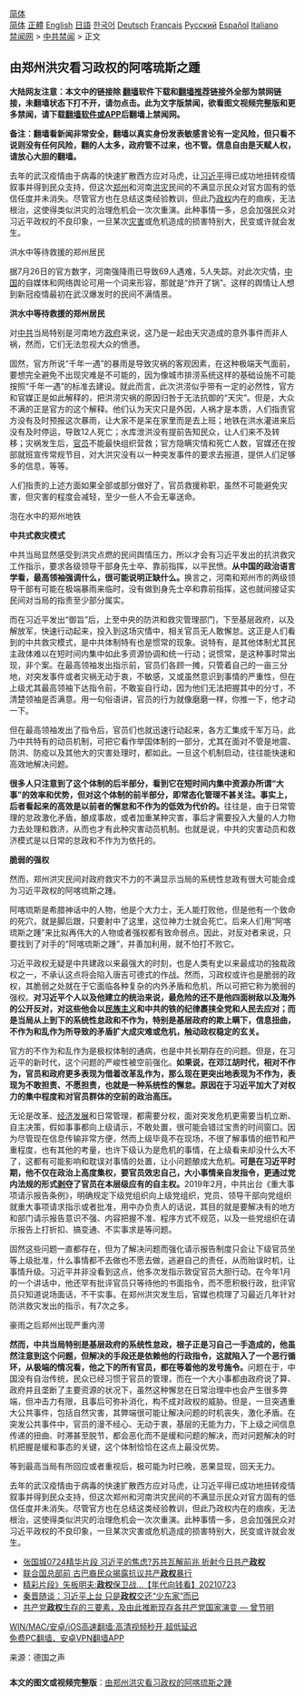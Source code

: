  <!-- 面包屑导航 --> <div class="breadcrumb"><!-- GTranslate: https://gtranslate.io/ -->  <div class="switcher notranslate">  <div class="selected">  <a href="#" onclick="return false;"> 简体</a>  </div>  <div class="option">  <a href="https://www.bannedbook.org" onclick="doGTranslate('zh-CN|zh-CN');jQuery('div.switcher div.selected a').html(jQuery(this).html());return false;" title="简体中文" class="nturl selected"> 简体</a>  <a href="https://www.bannedbook.org/zh-tw/" onclick="doGTranslate('zh-CN|zh-TW');jQuery('div.switcher div.selected a').html(jQuery(this).html());return false;" title="繁體中文" class="nturl"> 正體</a>  <a href="https://www.bannedbook.org/en/" onclick="doGTranslate('zh-CN|en');jQuery('div.switcher div.selected a').html(jQuery(this).html());return false;" title="English" class="nturl"> English</a>  <a href="https://www.bannedbook.org/ja/" onclick="doGTranslate('zh-CN|ja');jQuery('div.switcher div.selected a').html(jQuery(this).html());return false;" title="日本語" class="nturl"> 日語</a>  <a href="https://www.bannedbook.org/ko/" onclick="doGTranslate('zh-CN|ko');jQuery('div.switcher div.selected a').html(jQuery(this).html());return false;" title="한국어" class="nturl"> 한국어</a>  <a href="https://www.bannedbook.org/de/" onclick="doGTranslate('zh-CN|de');jQuery('div.switcher div.selected a').html(jQuery(this).html());return false;" title="Deutsch" class="nturl"> Deutsch</a>  <a href="https://www.bannedbook.org/fr/" onclick="doGTranslate('zh-CN|fr');jQuery('div.switcher div.selected a').html(jQuery(this).html());return false;" title="Français" class="nturl"> Français</a>  <a href="https://www.bannedbook.org/ru/" onclick="doGTranslate('zh-CN|ru');jQuery('div.switcher div.selected a').html(jQuery(this).html());return false;" title="Русский" class="nturl"> Русский</a>  <a href="https://www.bannedbook.org/es/" onclick="doGTranslate('zh-CN|es');jQuery('div.switcher div.selected a').html(jQuery(this).html());return false;" title="Español" class="nturl"> Español</a>  <a href="https://www.bannedbook.org/it/" onclick="doGTranslate('zh-CN|it');jQuery('div.switcher div.selected a').html(jQuery(this).html());return false;" title="Italiano" class="nturl"> Italiano</a>  </div>  </div>      <div class='breadcrumb-sub'><!-- Breadcrumb NavXT 6.3.0 --> <a href="https://www.bannedbook.org/" class="home">禁闻网</a> &gt; <a href="https://www.bannedbook.org/bnews/cbnews/" class="category">中共禁闻</a> &gt; 正文</div></div><h2>由郑州洪灾看习政权的阿喀琉斯之踵</h2> <p class="notice"><b>大陆网友注意：本文中的链接除 <a href="https://github.com/bannedbook/fanqiang" >翻墙</a>软件下载和<a href="https://github.com/killgcd/justmysocks/blob/master/README.md">翻墙推荐</a>链接外全部为禁网链接，未翻墙状态下打不开，请勿点击。此为文字版禁闻，欲看图文视频完整版和更多禁闻，请下载<a href="https://github.com/bannedbook/fanqiang">翻墙软件或APP</a>后翻墙上禁闻网。</p><p>备注：翻墙看新闻非常安全，翻墙以真实身份发表敏感言论有一定风险，但只看不说则没有任何风险，翻的人太多，政府管不过来，也不管。信息自由是天赋人权，请放心大胆的翻墙。</b></p>  <div class="entry"> <p id="summary">去年的武汉疫情由于病毒的快速扩散西方应对马虎，让<a href="https://www.bannedbook.org/bnews/tag/%e4%b9%a0%e8%bf%91%e5%b9%b3/" class="st_tag internal_tag" rel="tag" title="标签 习近平 下的日志">习近平</a>得已成功地扭转疫情叙事并得到民众支持，但这次<a href="https://www.bannedbook.org/bnews/tag/%e9%83%91%e5%b7%9e/" class="st_tag internal_tag" rel="tag" title="标签 郑州 下的日志">郑州</a>和河南<a href="https://www.bannedbook.org/bnews/tag/%e6%b4%aa%e7%81%be/" class="st_tag internal_tag" rel="tag" title="标签 洪灾 下的日志">洪灾</a>民间的不满显示民众对官方固有的低信任度并未消失。尽管官方也在总结这类经验教训，但此乃<a href="https://www.bannedbook.org/bnews/tag/%e6%94%bf%e6%9d%83/" class="st_tag internal_tag" rel="tag" title="标签 政权 下的日志">政权</a>内在的痼疾，无法根治，这使得类似洪灾的治理危机会一次次重演。此种事情一多，总会加强民众对习近平政权的不良印象，一旦某次<a href="https://www.bannedbook.org/bnews/tag/%E7%81%BE%E5%AE%B3/" class="st_tag internal_tag" rel="tag" title="标签 灾害 下的日志">灾害</a>或危机造成的损害特别大，民变或许就会发生。</p> <p id="conimg">洪水中等待救援的郑州居民</p> <p>据7月26日的官方数字，河南强降雨已导致69人遇难，5人失踪。对此次灾情，<span class='wp_keywordlink_affiliate'><a href="https://www.bannedbook.org/" title="中国" target="_blank">中国</a></span>的自媒体和网络舆论可用一个词来形容，那就是“炸开了锅”。这样的舆情让人想到新冠疫情最初在武汉爆发时的民间不满情景。</p> <p><strong>洪水中等待救援的郑州居民</strong></p> <p>对<a href="https://www.bannedbook.org/bnews/tag/%e4%b8%ad%e5%85%b1/" class="st_tag internal_tag" rel="tag" title="标签 中共 下的日志">中共</a>当局特别是河南地方<a href="https://www.bannedbook.org/bnews/tag/%e6%94%bf%e5%ba%9c/" class="st_tag internal_tag" rel="tag" title="标签 政府 下的日志">政府</a>来说，这乃是一起由天灾造成的意外事件而非人祸，然而，它们无法忽视大众的愤懑。</p> <p>固然，官方所说“千年一遇”的暴雨是导致灾祸的客观因素，在这种极端天气面前，要想完全避免不出现灾难是不可能的，因为像城市排涝系统这样的基础设施不可能按照“千年一遇”的标准去建设。就此而言，此次洪涝似乎带有一定的必然性，官方和官媒正是如此解释的，把洪涝灾祸的原因归咎于无法抗御的“天灾”。但是，大众不满的正是官方的这个解释。他们认为天灾只是外因，人祸才是本质，人们指责官方没有及时预报这次暴雨，让大家不是呆在家里而是去上班；地铁在洪水灌进来后没有及时停运，导致12人死亡；水库泄洪没有提前告知民众，让人们来不及转移；灾祸发生后，<a href="https://www.bannedbook.org/bnews/tag/%E5%AE%98%E5%91%98/" class="st_tag internal_tag" rel="tag" title="标签 官员 下的日志">官员</a>不能最快组织营救；官方隐瞒灾情和死亡人数，官媒还在按部就班宣传常规节目，对大洪灾没有以一种突发事件的要求去报道，提供人们足够多的信息，等等。</p>  <p>人们指责的上述方面如果全部或部分做好了，官员救援称职，虽然不可能避免灾害，但灾害的程度会减轻，至少一些人不会无辜送命。</p> <p>泡在水中的郑州地铁</p> <p><strong>中共式救灾模式</strong></p> <p>中共当局显然感受到洪灾点燃的民间舆情压力，所以才会有习近平发出的抗洪救灾工作指示，要求各级领导干部身先士卒、靠前指挥，以平民愤。<strong>从中国的政治语言学看，最高领袖强调什么，很可能说明正缺什么。</strong>换言之，河南和郑州市的两级领导干部有可能在极端暴雨来临时，没有做到身先士卒和靠前指挥，这也就间接证实民间对当局的指责至少部分属实。</p> <p>而在习近平发出“御旨”后，上至中央的防洪和救灾管理部门，下至基层政府，以及解放军，快速行动起来，投入到这场灾情中，相关官员无人敢懈怠。这正是人们看到的中共救灾模式，是中共体制特有也是惯常的现象。说特有，是其他体制尤其民主政体难以在短时间内集中如此多资源协调和统一行动；说惯常，是这种事时常出现，非个案。在最高领袖发出指示前，官员们各顾一摊，只管着自己的一亩三分地，对突发事件或者灾祸无动于衷，不敏感，又或虽然意识到事情的严重性，但在上级尤其最高领袖下达指令前，不敢妄自行动，因为他们无法把握其中的分寸，不清楚领袖是否满意。用一句俗语讲，官员的行为就像磨磨一样，你推一下，他才动一下。</p> <p>但在最高领袖发出了指令后，官员们也就迅速行动起来，各方汇集成千军万马，此乃中共特有的动员机制，可把它看作举国体制的一部分，尤其在面对不管是地震、防洪、防疫以及其他大的灾害处理时，都如此。一旦这个机制启动，往往能快速和高效地解决问题。</p>  <p><strong>很多人只注意到了这个体制的后半部分，看到它在短时间内集中资源办所谓“大事”的效率和优势，但对这个体制的前半部分，即常态化管理不甚关注。事实上，后者看起来的高效是以前者的懈怠和不作为的低效为代价的。</strong>往往是，由于日常管理的怠政激化矛盾，酿成事故，或者加重某种灾害，事后才需要投入大量的人力物力去处理和救济，从而也才有此种灾害动员机制。也就是说，中共的灾害动员和救济模式是以日常的怠政和不作为为依托的。</p> <p><strong>脆弱的强权</strong></p> <p>然而，郑州洪灾民间对政府救灾不力的不满显示当局的系统性怠政有很大可能会成为习近平政权的阿喀琉斯之踵。</p> <p>阿喀琉斯是希腊神话中的人物，他是个大力士，无人能打败他，但是他有一个致命的死穴，就是脚后跟，只要射中了这里，这位神力士就会死亡。后来人们用“阿喀琉斯之踵”来比拟再伟大的人物或者强权都有致命弱点。因此，对反对者来说，只要找到了对手的“阿喀琉斯之踵”，并善加利用，就不怕打不败它。</p> <p>习近平政权无疑是中共建政以来最强大的时刻，也是人类有史以来最成功的独裁政权之一，不承认这点将会陷入唐吉可德式的作战。然而，习政权或许也是脆弱的政权，其脆弱之处就在于它面临各种复杂的内外矛盾和危机，所以可把它称为脆弱的强权。<strong>对习近平个人以及他建立的统治来说，最危险的还不是他四面树敌以及海外的公开反对，对这些他会以<span class='wp_keywordlink'><a href="https://www.bannedbook.org/forum11/topic333.html" title="禁片：民族主义和三座大山" target="_blank">民族主义</a></span>和中共的铁的纪律裹挟全党和人民去应对；而是当局从上到下的系统性怠政和不作为，特别是基层政府的欺上瞒下，信息扭曲，不作为和乱作为所导致的矛盾扩大成灾难或危机，触动政权稳定的玄关。</strong></p> <p>官方的不作为和乱作为是极权体制的通病，也是中共长期存在的问题。但是，在习近平的新时代，这个问题的严峻性被空前强化。<strong>如果说，在邓江胡时代，相对不作为，官员和政府更多表现为借着改革乱作为，那么现在更突出地表现为不作为，表现为不敢担责、不愿担责，也就是一种系统性的懈怠。原因在于习近平加大了对权力的集中程度和对官员群体的空前的政治高压。</strong></p>  <p>无论是改革、<span class='wp_keywordlink'><a href="https://www.bannedbook.org/forum2/topic869.html" title="宪政、法治和经济发展——走向市场经济的制度保障" target="_blank">经济发展</a></span>和日常管理，都需要分权，面对突发危机更需要当机立断、自主决策，假如事事都向上级请示，不敢处置，很可能会错过宝贵的时间窗口。因为尽管现在信息传输非常方便，然而上级毕竟不在现场，不很了解事情的细节和严重程度，也有其他的考量，也许下级认为是危机的事情，在上级看来却没什么大不了，这都有可能影响和耽误对事情的处置，让小问题酿成大危机。<strong>可是在习近平时期，他不仅在政治上高度集权，要官员效忠自己，大小事情亲自发指令，更通过党内法规的形式<span class='wp_keywordlink'><a href="https://www.bannedbook.org/forum2/topic21.html" title="《剥夺》 黄建民 著" target="_blank">剥夺</a></span>了官员在本层级应有的自主权。</strong>2019年2月，中共出台《重大事项请示报告条例》，明确规定下级党组织向上级党组织，党员、领导干部向党组织就重大事项请求指示或者批准，用中办负责人的话说，其目的就是要解决有的地方和部门请示报告意识不强、内容把握不准、程序方式不规范，以及一些党组织在请示报告上打折扣、搞变通、不实事求是等问题。</p> <p>固然这些问题一直都存在，但为了解决问题而强化请示报告制度只会让下级官员坐等上级批准，什么事情都不去做也不愿去做，逃避自己的责任，从而贻误时机，让事情升级。习近平并非没看到这点，他多次发指示敦促官员大胆行动。在今年1月的一个讲话中，他还罕有批评官员只等待他的书面指令，而不愿积极行政，批评官员只知道说场面话，不干实事。在郑州洪灾发生后，官媒也梳理了习最近几年针对防洪救灾发出的指示，有7次之多。</p> <p>豪雨之后郑州出现严重内涝</p> <p><strong>然而，中共当局特别是基层政府的系统性怠政，根子正是习自己一手造成的，他虽然注意到这个问题，但解决的手段还是依赖他的行政指令，这就陷入了一个恶行循环，从极端的情况看，他之下的所有官员，都在等着他的发号施令。</strong>问题在于，中国没有自治传统，民众已经习惯于官员的管理，而在一个大小事都由政府说了算、政府并且垄断了主要资源的状况下，虽然这种懈怠在日常治理中也会产生很多弊端，但冲击力有限，且事后可弥补消化，构不成对政权的威胁。但是，一旦突遇重大公共事件，包括自然灾害，其弊端很可能让解决问题的时机丧失，激化矛盾。在突发公共事件中，官员的漫不经心、无动于衷，基层的无能为力，下上级之间信息传递的扭曲、时滞甚至脱节，都会恶化而不是缓和问题的解决，而对问题解决的时机把握是缓和事态的关键，这个体制恰恰在这点上最没优势。</p> <p>等到最高当局有所回应或者重视后，极可能为时已晚，恶果显现，回天无力。</p> <p>去年的武汉疫情由于病毒的快速扩散西方应对马虎，让习近平得已成功地扭转疫情叙事并得到民众支持，但这次郑州和河南洪灾民间的不满显示民众对官方固有的低信任度并未消失。尽管官方也在总结这类经验教训，但此乃政权内在的痼疾，无法根治，这使得类似洪灾的治理危机会一次次重演。此种事情一多，总会加强民众对习近平政权的不良印象，一旦某次灾害或危机造成的损害特别大，民变或许就会发生。</p>  <ul class='op-related-articles' title='相关阅读'> <li><a href='https://www.bannedbook.org/bnews/bannedvideo/20210727/1594959.html' target='_blank'>张国城0724精华片段 习近平的焦虑?苏共瓦解前兆 折射今日共产<b>政权</b></a></li> <li><a href='https://www.bannedbook.org/bnews/comments/20210724/1593287.html' target='_blank'>联合国总部前 古巴裔民众揭露抗议共产<b>政权</b>暴行</a></li> <li><a href='https://www.bannedbook.org/bnews/taiwannews/20210723/1592900.html' target='_blank'>精彩片段》矢板明夫:<b>政权</b>保卫战...【年代向钱看】20210723</a></li> <li><a href='https://www.bannedbook.org/bnews/comments/20210720/1590274.html' target='_blank'>秦晋随谈：习近平上台 只是<b>政权</b>交还“少东家”而已</a></li> <li><a href='https://www.bannedbook.org/bnews/comments/20210720/1590038.html' target='_blank'>共产党<b>政权</b>生存的三要素，及由此推断现存各共产党国家演变 — 曾节明</a></li> </ul> <p class="texttj"> <a href="https://github.com/bannedbook/fanqiang/wiki/V2ray%E6%9C%BA%E5%9C%BA" target="_blank">WIN/MAC/安卓/iOS高速翻墙:高清视频秒开,超低延迟</a><br/> <a href="https://github.com/bannedbook/fanqiang/wiki/%E7%A6%81%E9%97%BB%E7%BD%91%E5%AE%89%E5%8D%93%E7%BF%BB%E5%A2%99%E6%96%B0%E9%97%BBAPP" target="_blank">免费PC翻墙、安卓VPN翻墙APP</a></p><p> 来源：德国之声 </p><a name='sharetosocial'></a>  <div style="margin-bottom:5px;padding-bottom:5px;clear:both"> <div id="archive-pix-1" class="banner-ads"> <!-- AuctionX Display platform tag START --> <div id="26318x728x90x621x_ADSLOT2" clicktrack="%%CLICK_URL_ESC%%"></div> <!-- AuctionX Display platform tag END --> </div> <div id="archive-pix-2" class="banner-ads"> <!-- AuctionX Display platform tag START --> <div id="26315x300x250x621x_ADSLOT2" clicktrack="%%CLICK_URL_ESC%%"></div> <!-- AuctionX Display platform tag END --> </div> </div>  <div id="archive-pix-1" class="banner-ads"> <!-- AuctionX Display platform tag START --> <div id="26318x728x90x621x_ADSLOT3" clicktrack="%%CLICK_URL_ESC%%"></div> <!-- AuctionX Display platform tag END --> </div> <div><b>本文的图文或视频完整版</b>：<a href='https://www.bannedbook.org/bnews/cbnews/20210727/1595005.html'>由郑州洪灾看习政权的阿喀琉斯之踵</a></div>  </div><!--END ENTRY--> 